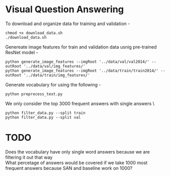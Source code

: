 # Visual Question Answering

To download and organize data for training and validation -
```
chmod +x download_data.sh
./download_data.sh
```
Genereate image features for train and validation data usnig pre-trained ResNet model -
```
python generate_image_features --imgRoot '../data/val/val2014/' --outRoot '../data/val/img_features/'
python generate_image_features --imgRoot '../data/train/train2014/' --outRoot '../data/train/img_features/'
```
Generate vocabulary for using the following - 
```
python preprocess_text.py
```
We only consider the top 3000 frequent answers with single answers \
```
python filter_data.py --split train
python filter_data.py --split val
```

# TODO
Does the vocabulary have only single word answers because we are filtering it out that way \
What percetage of answers would be covered if we take 1000 most frequent answers because SAN and baseline work on 1000?
